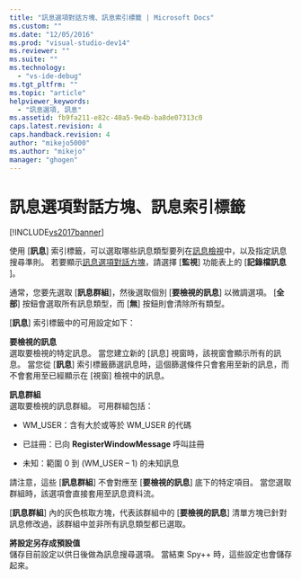```yaml
---
title: "訊息選項對話方塊、訊息索引標籤 | Microsoft Docs"
ms.custom: ""
ms.date: "12/05/2016"
ms.prod: "visual-studio-dev14"
ms.reviewer: ""
ms.suite: ""
ms.technology: 
  - "vs-ide-debug"
ms.tgt_pltfrm: ""
ms.topic: "article"
helpviewer_keywords: 
  - "訊息選項, 訊息"
ms.assetid: fb9fa211-e82c-40a5-9e4b-ba8de07313c0
caps.latest.revision: 4
caps.handback.revision: 4
author: "mikejo5000"
ms.author: "mikejo"
manager: "ghogen"
---
```

# 訊息選項對話方塊、訊息索引標籤
[!INCLUDE[vs2017banner](../code-quality/includes/vs2017banner.md)]

使用 \[**訊息**\] 索引標籤，可以選取哪些訊息類型要列在[訊息檢視](../debugger/messages-view.md)中，以及指定訊息搜尋準則。  若要顯示[訊息選項對話方塊](../debugger/message-options-dialog-box.md)，請選擇 \[**監視**\] 功能表上的 \[**記錄檔訊息** \]。  
  
 通常，您要先選取 \[**訊息群組**\]，然後選取個別 \[**要檢視的訊息**\] 以微調選項。  \[**全部**\] 按鈕會選取所有訊息類型，而 \[**無**\] 按鈕則會清除所有類型。  
  
 \[**訊息**\] 索引標籤中的可用設定如下：  
  
 **要檢視的訊息**  
 選取要檢視的特定訊息。  當您建立新的 \[訊息\] 視窗時，該視窗會顯示所有的訊息。  當您從 \[**訊息**\] 索引標籤篩選訊息時，這個篩選條件只會套用至新的訊息，而不會套用至已經顯示在 \[視窗\] 檢視中的訊息。  
  
 **訊息群組**  
 選取要檢視的訊息群組。  可用群組包括：  
  
-   WM\_USER：含有大於或等於 WM\_USER 的代碼  
  
-   已註冊：已向 **RegisterWindowMessage** 呼叫註冊  
  
-   未知：範圍 0 到 \(WM\_USER – 1\) 的未知訊息  
  
 請注意，這些 \[**訊息群組**\] 不會對應至 \[**要檢視的訊息**\] 底下的特定項目。  當您選取群組時，該選項會直接套用至訊息資料流。  
  
 \[**訊息群組**\] 內的灰色核取方塊，代表該群組中的 \[**要檢視的訊息**\] 清單方塊已針對訊息修改過，該群組中並非所有訊息類型都已選取。  
  
 **將設定另存成預設值**  
 儲存目前設定以供日後做為訊息搜尋選項。  當結束 Spy\+\+ 時，這些設定也會儲存起來。